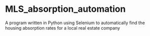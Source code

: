 # MLS_absorption_automation
A program written in Python using Selenium to automatically find the housing absorption rates for a local real estate company
